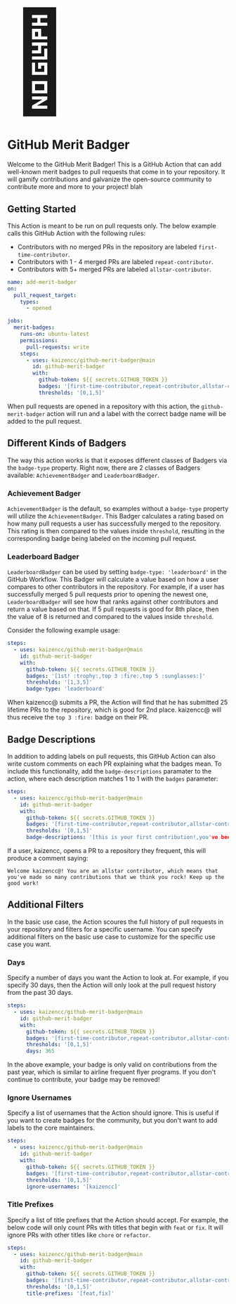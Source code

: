 # <span style="font-size:8em;">🦡</span>

# GitHub Merit Badger

Welcome to the GitHub Merit Badger! This is a GitHub Action that can add well-known
merit badges to pull requests that come in to your repository. It will gamify
contributions and galvanize the open-source community to contribute more and more
to your project!
blah
## Getting Started

This Action is meant to be run on pull requests only. The below example calls this
GitHub Action with the following rules:

- Contributors with no merged PRs in the repository are labeled `first-time-contributor`.
- Contributors with 1 - 4 merged PRs are labeled `repeat-contributor`.
- Contributors with 5+ merged PRs are labeled `allstar-contributor`.

```yaml
name: add-merit-badger
on:
  pull_request_target:
    types:
      - opened

jobs:
  merit-badges:
    runs-on: ubuntu-latest
    permissions:
      pull-requests: write
    steps:
      - uses: kaizencc/github-merit-badger@main
        id: github-merit-badger
        with:
          github-token: ${{ secrets.GITHUB_TOKEN }}
          badges: '[first-time-contributor,repeat-contributor,allstar-contributor]'
          thresholds: '[0,1,5]'
```

When pull requests are opened in a repository with this action, the `github-merit-badger`
action will run and a label with the correct badge name will be added to the pull request.

## Different Kinds of Badgers

The way this action works is that it exposes different classes of Badgers via the `badge-type`
property. Right now, there are 2 classes of Badgers available: `AchievementBadger` and `LeaderboardBadger`.

### Achievement Badger

`AchievementBadger` is the default, so examples without a `badge-type` property will utilize the
`AchievementBadger`. This Badger calculates a rating based on how many pull requests a user
has successfully merged to the repository. This rating is then compared to the values inside `threshold`,
resulting in the corresponding badge being labeled on the incoming pull request.

### Leaderboard Badger

`LeaderboardBadger` can be used by setting `badge-type: 'leaderboard'` in the GitHub Workflow. This Badger
will calculate a value based on how a user compares to other contributors in the repository. For example,
if a user has successfully merged 5 pull requests prior to opening the newest one, `LeaderboardBadger` will
see how that ranks against other contributors and return a value based on that. If 5 pull requests is good
for 8th place, then the value of 8 is returned and compared to the values inside `threshold`.

Consider the following example usage:

```yaml
steps:
  - uses: kaizencc/github-merit-badger@main
    id: github-merit-badger
    with:
      github-token: ${{ secrets.GITHUB_TOKEN }}
      badges: '[1st! :trophy:,top 3 :fire:,top 5 :sunglasses:]'
      thresholds: '[1,3,5]'
      badge-type: 'leaderboard'
```

When kaizencc@ submits a PR, the Action will find that he has submitted 25 lifetime PRs to the repository, which is good for 2nd place. kaizencc@ will thus receive the `top 3 :fire:` badge on their PR.

## Badge Descriptions

In addition to adding labels on pull requests, this GitHub Action can also write custom
comments on each PR explaining what the badges mean. To include this functionality,
add the `badge-descriptions` paramater to the action, where each description matches 1
to 1 with the `badges` parameter:

```yaml
steps:
  - uses: kaizencc/github-merit-badger@main
    id: github-merit-badger
    with:
      github-token: ${{ secrets.GITHUB_TOKEN }}
      badges: '[first-time-contributor,repeat-contributor,allstar-contributor]'
      thresholds: '[0,1,5]'
      badge-descriptions: '[this is your first contribution!,you've been here before, welcome back!,you've made so many contributions that we think you rock!]'
```

If a user, kaizencc, opens a PR to a repository they frequent, this will produce a
comment saying:

```
Welcome kaizencc@! You are an allstar contributor, which means that you've made so many contributions that we think you rock! Keep up the good work!
```

## Additional Filters

In the basic use case, the Action scoures the full history of pull requests in your 
repository and filters for a specific username. You can specify additional filters on
the basic use case to customize for the specific use case you want.

### Days

Specify a number of days you want the Action to look at. For example, if you specify
30 days, then the Action will only look at the pull request history from the past 30 days.

```yaml
steps:
  - uses: kaizencc/github-merit-badger@main
    id: github-merit-badger
    with:
      github-token: ${{ secrets.GITHUB_TOKEN }}
      badges: '[first-time-contributor,repeat-contributor,allstar-contributor]'
      thresholds: '[0,1,5]'
      days: 365
```

In the above example, your badge is only valid on contributions from the past year, which
is similar to airline frequent flyer programs. If you don't continue to contribute, your
badge may be removed!

### Ignore Usernames

Specify a list of usernames that the Action should ignore. This is useful if you want to
create badges for the community, but you don't want to add labels to the core maintainers.

```yaml
steps:
  - uses: kaizencc/github-merit-badger@main
    id: github-merit-badger
    with:
      github-token: ${{ secrets.GITHUB_TOKEN }}
      badges: '[first-time-contributor,repeat-contributor,allstar-contributor]'
      thresholds: '[0,1,5]'
      ignore-usernames: '[kaizencc]'
```

### Title Prefixes

Specify a list of title prefixes that the Action should accept. For example, the below code
will only count PRs with titles that begin with `feat` or `fix`. It will ignore PRs with other
titles like `chore` or `refactor`.

```yaml
steps: 
  - uses: kaizencc/github-merit-badger@main
    id: github-merit-badger
    with:
      github-token: ${{ secrets.GITHUB_TOKEN }}
      badges: '[first-time-contributor,repeat-contributor,allstar-contributor]'
      thresholds: '[0,1,5]'
      title-prefixes: '[feat,fix]'
```